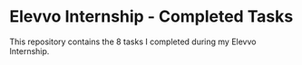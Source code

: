# Elevvo Internship - Completed Tasks

This repository contains the 8 tasks I completed during my Elevvo Internship.

